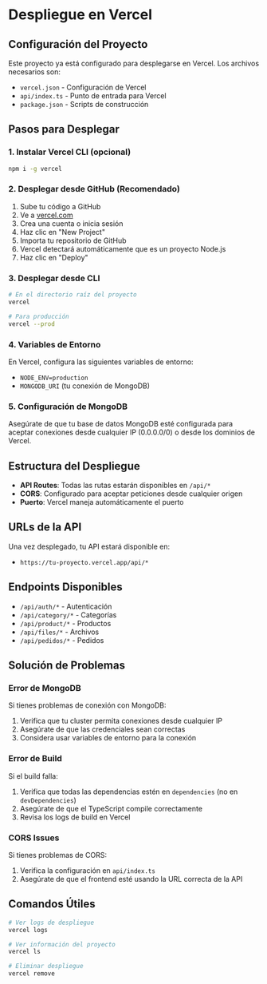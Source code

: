 # Despliegue en Vercel

## Configuración del Proyecto

Este proyecto ya está configurado para desplegarse en Vercel. Los archivos necesarios son:

- `vercel.json` - Configuración de Vercel
- `api/index.ts` - Punto de entrada para Vercel
- `package.json` - Scripts de construcción

## Pasos para Desplegar

### 1. Instalar Vercel CLI (opcional)
```bash
npm i -g vercel
```

### 2. Desplegar desde GitHub (Recomendado)

1. Sube tu código a GitHub
2. Ve a [vercel.com](https://vercel.com)
3. Crea una cuenta o inicia sesión
4. Haz clic en "New Project"
5. Importa tu repositorio de GitHub
6. Vercel detectará automáticamente que es un proyecto Node.js
7. Haz clic en "Deploy"

### 3. Desplegar desde CLI

```bash
# En el directorio raíz del proyecto
vercel

# Para producción
vercel --prod
```

### 4. Variables de Entorno

En Vercel, configura las siguientes variables de entorno:

- `NODE_ENV=production`
- `MONGODB_URI` (tu conexión de MongoDB)

### 5. Configuración de MongoDB

Asegúrate de que tu base de datos MongoDB esté configurada para aceptar conexiones desde cualquier IP (0.0.0.0/0) o desde los dominios de Vercel.

## Estructura del Despliegue

- **API Routes**: Todas las rutas estarán disponibles en `/api/*`
- **CORS**: Configurado para aceptar peticiones desde cualquier origen
- **Puerto**: Vercel maneja automáticamente el puerto

## URLs de la API

Una vez desplegado, tu API estará disponible en:
- `https://tu-proyecto.vercel.app/api/*`

## Endpoints Disponibles

- `/api/auth/*` - Autenticación
- `/api/category/*` - Categorías
- `/api/product/*` - Productos
- `/api/files/*` - Archivos
- `/api/pedidos/*` - Pedidos

## Solución de Problemas

### Error de MongoDB
Si tienes problemas de conexión con MongoDB:
1. Verifica que tu cluster permita conexiones desde cualquier IP
2. Asegúrate de que las credenciales sean correctas
3. Considera usar variables de entorno para la conexión

### Error de Build
Si el build falla:
1. Verifica que todas las dependencias estén en `dependencies` (no en `devDependencies`)
2. Asegúrate de que el TypeScript compile correctamente
3. Revisa los logs de build en Vercel

### CORS Issues
Si tienes problemas de CORS:
1. Verifica la configuración en `api/index.ts`
2. Asegúrate de que el frontend esté usando la URL correcta de la API

## Comandos Útiles

```bash
# Ver logs de despliegue
vercel logs

# Ver información del proyecto
vercel ls

# Eliminar despliegue
vercel remove
``` 